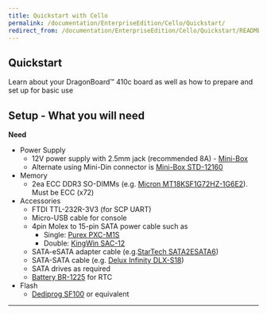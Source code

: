 ```yaml
---
title: Quickstart with Cello
permalink: /documentation/EnterpriseEdition/Cello/Quickstart/
redirect_from: /documentation/EnterpriseEdition/Cello/Quickstart/README.md/
---
```

## Quickstart

Learn about your DragonBoard™ 410c board as well as how to prepare and set up for basic use

## Setup - What you will need

**Need**

- Power Supply
   - 12V power supply with 2.5mm jack (recommended 8A) - [Mini-Box](http://www.mini-box.com/80w-AC-DC-Power-Adapter-12v-6-6A)
   - Alternate using Mini-Din connector is [Mini-Box STD-12160](http://www.mini-box.com/12v-16A-AC-DC-Power-Adapter)
- Memory
   - 2ea ECC DDR3 SO-DIMMs (e.g. [Micron MT18KSF1G72HZ-1G6E2](https://www.micron.com/parts/modules/ddr3-sdram/mt18ksf1g72hz-1g6)). Must be ECC (x72)
- Accessories
   - FTDI TTL-232R-3V3 (for SCP UART)
   - Micro-USB cable for console
   - 4pin Molex to 15-pin SATA power cable such as
      - Single: [Purex PXC-M1S](http://www.microcenter.com/product/403823/4-pin_Molex_(Male)_to_15-pin_SATA_Power_Cable_6)
      - Double: [KingWin SAC-12](http://www.microcenter.com/product/409249/8_Molex_4-Pin_Male_to_Dual_15-Pin_SATA_Power_Cable)
   - SATA-eSATA adapter cable (e.g.[StarTech SATA2ESATA6](https://www.startech.com/Cables/Drive/eSATA/6foot-Shielded-eSATA-to-SATA-Cable~SATA2ESATA6))
   - SATA-SATA cable (e.g. [Delux Infinity DLX-S18](http://www.microcenter.com/product/388739/18_SATA_III_Cable))
   - SATA drives as required
   - [Battery BR-1225](http://www.digikey.com/product-detail/en/panasonic-bsg/BR-1225/P183-ND/31915) for RTC
- Flash
   - [Dediprog SF100](http://www.dediprog.com/pd/spi-flash-solution/SF100) or equivalent

***
